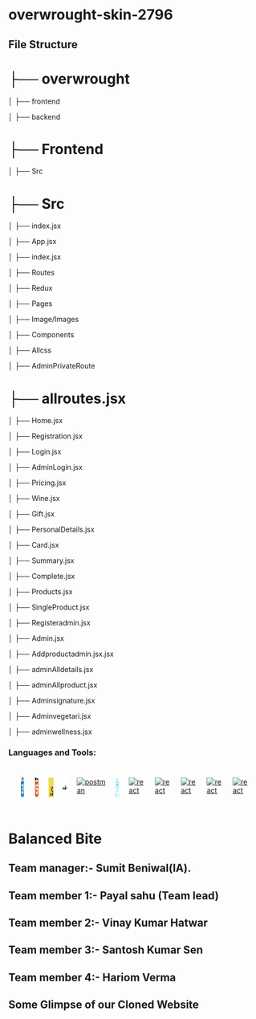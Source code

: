# overwrought-skin-2796


## File Structure


├── overwrought
===

│   ├── frontend

│   ├── backend


├── Frontend
===

│   ├── Src



├── Src
===

│   ├── index.jsx

│   ├── App.jsx

│   ├── index.jsx

│   ├── Routes

│   ├── Redux

│   ├── Pages

│   ├── Image/Images

│   ├── Components

│   ├── Allcss

│   ├── AdminPrivateRoute



├── allroutes.jsx
===

│   ├── Home.jsx

│   ├── Registration.jsx

│   ├── Login.jsx

│   ├── AdminLogin.jsx

│   ├── Pricing.jsx

│   ├── Wine.jsx

│   ├── Gift.jsx

│   ├── PersonalDetails.jsx

│   ├── Card.jsx

│   ├── Summary.jsx

│   ├── Complete.jsx

│   ├── Products.jsx

│   ├── SingleProduct.jsx

│   ├── Registeradmin.jsx

│   ├── Admin.jsx

│   ├── Addproductadmin.jsx.jsx

│   ├── adminAlldetails.jsx

│   ├── adminAllproduct.jsx

│   ├── Adminsignature.jsx

│   ├── Adminvegetari.jsx

│   ├── adminwellness.jsx




<h3 align="left">Languages and Tools:</h3>
<p align="left" style=' width:"90%"; margin: auto; padding: 23px; display: flex; gap: 18px;'> <a href="https://www.w3schools.com/css/" target="_blank" rel="noreferrer"> <img src="https://raw.githubusercontent.com/devicons/devicon/master/icons/css3/css3-original-wordmark.svg" alt="css3" width="40" height="40"/> </a>  <a href="https://www.w3.org/html/" target="_blank" rel="noreferrer"> <img src="https://raw.githubusercontent.com/devicons/devicon/master/icons/html5/html5-original-wordmark.svg" alt="html5" width="40" height="40"/> </a> <a href="https://developer.mozilla.org/en-US/docs/Web/JavaScript" target="_blank" rel="noreferrer"> <img src="https://raw.githubusercontent.com/devicons/devicon/master/icons/javascript/javascript-original.svg" alt="javascript" width="40" height="40"/> </a> <a href="https://nodejs.org" target="_blank" rel="noreferrer"> <img src="https://raw.githubusercontent.com/devicons/devicon/master/icons/nodejs/nodejs-original-wordmark.svg" alt="nodejs" width="40" height="40"/> </a> <a href="https://postman.com" target="_blank" rel="noreferrer"> <img src="https://www.vectorlogo.zone/logos/getpostman/getpostman-icon.svg" alt="postman" width="40" height="40"/> </a> <a href="https://reactjs.org/" target="_blank" rel="noreferrer"> <img src="https://raw.githubusercontent.com/devicons/devicon/master/icons/react/react-original-wordmark.svg" alt="react" width="40" height="40"/> </a> <a href="https://chakra-ui.com/" target="_blank" rel="noreferrer"> <img src="https://image.pngaaa.com/704/7959704-middle.png" alt="react" width="50" height="40"/> </a> <a href="https://openbase.com/js/slick-slider/documentation" target="_blank" rel="noreferrer"> <img src="https://gymove.dexignzone.com/react/welcome/images/icons/44.png" alt="react" width="50" height="40"/> </a>  <a href="https://app.cyclic.sh/#/" target="_blank" rel="noreferrer"> <img src="https://th.bing.com/th/id/OIP.NCU8PydXbTaszgAQ2xGNHwAAAA?w=279&h=175&c=7&r=0&o=5&dpr=1.3&pid=1.7" alt="react" width="50" height="40"/> </a><a href="https://vercel.com/" target="_blank" rel="noreferrer"> <img src="https://th.bing.com/th/id/OIP.ypz_d6GL7n2nXfQnbw_ARAHaFj?w=195&h=180&c=7&r=0&o=5&dpr=1.3&pid=1.7" alt="react" width="50" height="40"/> </a>
<a href="https://redux.js.org/" target="_blank" rel="noreferrer"> <img src="https://th.bing.com/th/id/OIP.WcRnU2ERqYHZBKBQ0zXCvgHaGs?w=188&h=180&c=7&r=0&o=5&dpr=1.3&pid=1.7" alt="react" width="50" height="40"/> </a></p>



#  Balanced Bite


## Team manager:- Sumit Beniwal(IA).


## Team member 1:- Payal sahu (Team lead)



## Team member 2:- Vinay Kumar Hatwar


## Team member 3:- Santosh Kumar Sen

## Team member 4:- Hariom Verma


## Some Glimpse of our Cloned Website



